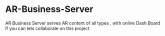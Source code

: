 # AR-Business-Server
AR Business Server serves AR content of all types , with online Dash Board
If you can lets collaborate on this project
